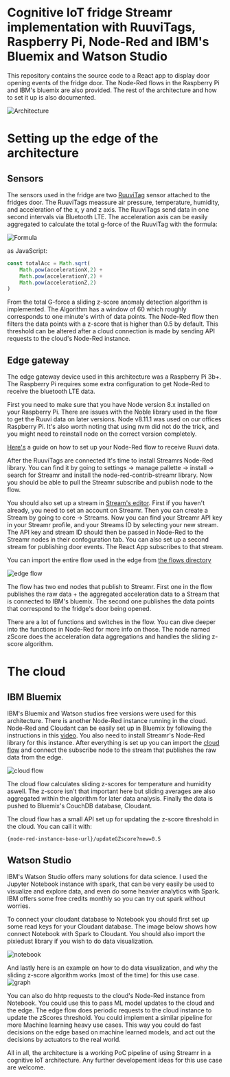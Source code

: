 # Cognitive IoT fridge Streamr implementation with RuuviTags, Raspberry Pi, Node-Red and IBM's Bluemix and Watson Studio

This repository contains the source code to a React app to display door opening events of the fridge door. The Node-Red flows in the Raspberry Pi and IBM's bluemix are also provided. The rest of the architecture and how to set it up is also documented.

![Architecture](./docs/architecture.png)

# Setting up the edge of the architecture
## Sensors
The sensors used in the fridge are two [RuuviTag](https://ruuvi.com/) sensor attached to the fridges door. The RuuviTags meassure air pressure, temperature, humidity, and acceleration of the x, y and z axis. The RuuviTags send data in one second intervals via Bluetooth LTE. The acceleration axis can be easily aggregated to calculate the total g-force of the RuuviTag with the formula:

![Formula](./docs/totalAccFormula.png)

as JavaScript:

```javascript
const totalAcc = Math.sqrt(
    Math.pow(accelerationX,2) + 
    Math.pow(accelerationY,2) + 
    Math.pow(accelerationZ,2)
)
```

From the total G-force a sliding z-score anomaly detection algorithm is implemented. The Algorithm has a window of 60 which roughly corresponds to one minute's wirth of data points. The Node-Red flow then filters the data points with a z-score that is higher than 0.5 by default. This threshold can be altered after a cloud connection is made by sending API requests to the cloud's Node-Red instance.

## Edge gateway

The edge gateway device used in this architecture was a Raspberry Pi 3b+. The Raspberry Pi requires some extra configuration to get Node-Red to receive the bluetooth LTE data.

First you need to make sure that you have Node version 8.x installed on your Raspberry Pi. There are issues with the Noble library used in the flow to get the Ruuvi data on later versions. Node v8.11.1 was used on our offices Raspberry Pi. It's also worth noting that using nvm did not do the trick, and you might need to reinstall node on the correct version completely.

[Here's](https://github.com/ojousima/node-red) a guide on how to set up your Node-Red flow to receive Ruuvi data.

After the RuuviTags are connected It's time to install Streamrs Node-Red library. You can find it by going to settings -> manage pallette -> install -> search for Streamr and install the node-red-contrib-streamr library. Now you should be able to pull the Streamr subscribe and publish node to the flow.

You should also set up a stream in [Stream's editor](https://www.streamr.com). First if you haven't already, you need to set an account on Streamr. Then you can create a Stream by going to core -> Streams. Now you can find your Streamr API key in your Streamr profile, and your Streams ID by selecting your new stream. The API key and stream ID should then be passed in Node-Red to the Streamr nodes in their confoguration tab. You can also set up a second stream for publishing door events. The React App subscribes to that stream.

You can import the entire flow used in the edge from [the flows directory](./flows)

![edge flow](./docs/edge.png)

The flow has two end nodes that publish to Streamr. First one in the flow publishes the raw data + the aggregated acceleration data to a Stream that is connected to IBM's bluemix. The second one publishes the data points that correspond to the fridge's door being opened.

There are a lot of functions and switches in the flow. You can dive deeper into the functions in Node-Red for more info on those. The node named zScore does the acceleration data aggregations and handles the sliding z-score algorithm.

# The cloud

## IBM Bluemix
IBM's Bluemix and Watson studios free versions were used for this architecture. There is another Node-Red instance running in the cloud. Node-Red and Cloudant can be easily set up in Bluemix by following the instructions in this [video](https://www.youtube.com/watch?v=Tk0sHowF3I0). You also need to install Streamr's Node-Red library for this instance. After everything is set up you can import the [cloud flow](./flows) and connect the subscribe node to the stream that publishes the raw data from the edge.

![cloud flow](./docs/cloud.png)

The cloud flow calculates sliding z-scores for temperature and humidity aswell. The z-score isn't that important here but sliding averages are also aggregated within the algorithm for later data analysis. Finally the data is pushed to Bluemix's CouchDB database, Cloudant. 

The cloud flow has a small API set up for updating the z-score threshold in the cloud. You can call it with:

```
{node-red-instance-base-url}/updateGZscore?new=0.5
```


## Watson Studio
IBM's Watson Studio offers many solutions for data science. I used the Jupyter Notebook instance with spark, that can be very easily be used to visualize and explore data, and even do some heavier analytics with Spark. IBM offers some free credits monthly so you can try out spark without worries.

To connect your cloudant database to Notebook you should first set up some read keys for your Cloudant database. The image below shows how connect Notebook with Spark to Cloudant. You should also import the pixiedust library if you wish to do data visualization.

![notebook](./docs/notebook-cloudant.png)

And lastly here is an example on how to do data visualization, and why the sliding z-score algorithm works (most of the time) for this use case.
![graph](./docs/notebook-graph.png)

You can also do hhtp requests to the cloud's Node-Red instance from Notebook. You could use this to pass ML model updates to the cloud and the edge. The edge flow does periodic requests to the cloud instance to update the zScores threshold. You could implement a similar pipeline for more Machine learning heavy use cases. This way you could do fast decisions on the edge based on machine learned models, and act out the decisions by actuators to the real world.

All in all, the architecture is a working PoC pipeline of using Streamr in a cognitive IoT architecture. Any further developement ideas for this use case are welcome.